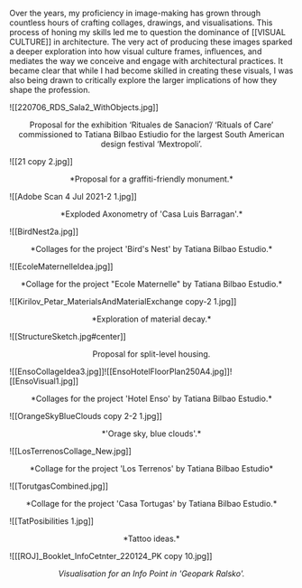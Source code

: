 Over the years, my proficiency in image-making has grown through countless hours of crafting collages, drawings, and visualisations. This process of honing my skills led me to question the dominance of [[VISUAL CULTURE]] in architecture. The very act of producing these images sparked a deeper exploration into how visual culture frames, influences, and mediates the way we conceive and engage with architectural practices. It became clear that while I had become skilled in creating these visuals, I was also being drawn to critically explore the larger implications of how they shape the profession.

![[220706_RDS_Sala2_WithObjects.jpg]]
<p align=center>Proposal for the exhibition ‘Rituales de Sanacion’/ ‘Rituals of Care’ commissioned to Tatiana Bilbao Estiudio for the largest South American design festival ‘Mextropoli’.</p>

![[21 copy 2.jpg]]
<p align=center>*Proposal for a graffiti-friendly monument.* </p>

![[Adobe Scan 4 Jul 2021-2 1.jpg]]
<p align=center> *Exploded Axonometry of 'Casa Luis Barragan'.* </p>

![[BirdNest2a.jpg]]
<p align=center>*Collages for the project 'Bird's Nest' by Tatiana Bilbao Estudio.* </p>

![[EcoleMaternelleIdea.jpg]]
<p align=center> *Collage for the project "Ecole Maternelle" by Tatiana Bilbao Estudio.* </p>

![[Kirilov_Petar_MaterialsAndMaterialExchange copy-2 1.jpg]]
<p align=center>*Exploration of material decay.* </p>

![[StructureSketch.jpg#center]]
<p align=center>Proposal for split-level housing. </p>

![[EnsoCollageIdea3.jpg]]![[EnsoHotelFloorPlan250A4.jpg]]![[EnsoVisual1.jpg]]
<p align=center>*Collages for the project 'Hotel Enso' by Tatiana Bilbao Estudio.* </p>

![[OrangeSkyBlueClouds copy 2-2 1.jpg]]
<p align=center>*'Orage sky, blue clouds'.* </p>

![[LosTerrenosCollage_New.jpg]]
<p align=center> *Collage for the project 'Los Terrenos' by Tatiana Bilbao Estudio* </p>

![[TorutgasCombined.jpg]]
<p align=center> *Collage for the project 'Casa Tortugas' by Tatiana Bilbao Estudio.* </p>

![[TatPosibilities 1.jpg]]
<p align=center> *Tattoo ideas.* </p>

![[[ROJ]_Booklet_InfoCetnter_220124_PK copy 10.jpg]]<p align=center> *Visualisation for an Info Point in 'Geopark Ralsko'.* </p>
